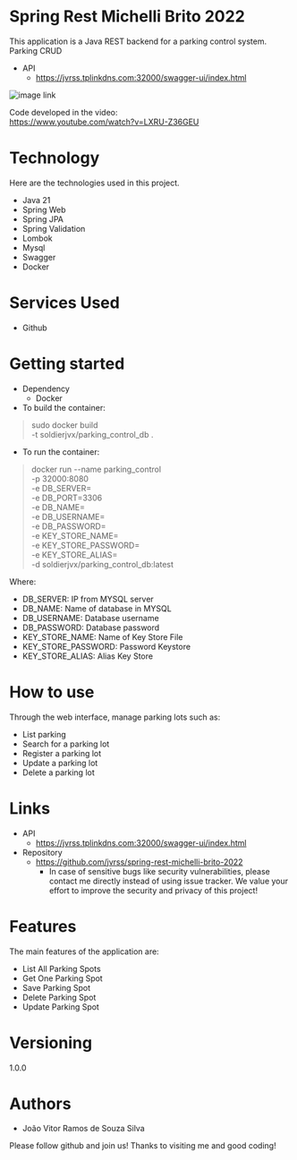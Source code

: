 # Spring Rest Michelli Brito 2022
This application is a Java REST backend for a parking control system. Parking CRUD
- API
   - https://jvrss.tplinkdns.com:32000/swagger-ui/index.html

![image link](http://i3.ytimg.com/vi/LXRU-Z36GEU/hqdefault.jpg)

Code developed in the video:\
https://www.youtube.com/watch?v=LXRU-Z36GEU

# Technology
Here are the technologies used in this project.
 - Java 21
 - Spring Web
 - Spring JPA
 - Spring Validation
 - Lombok
 - Mysql
 - Swagger
 - Docker

# Services Used
 - Github

# Getting started
 - Dependency
   - Docker
 - To build the container:
> sudo docker build \
   -t soldierjvx/parking_control_db .
 - To run the container:
> docker run --name parking_control \
-p 32000:8080 \
-e DB_SERVER= \
-e DB_PORT=3306 \
-e DB_NAME= \
-e DB_USERNAME= \
-e DB_PASSWORD= \
-e KEY_STORE_NAME= \
-e KEY_STORE_PASSWORD= \
-e KEY_STORE_ALIAS= \
-d soldierjvx/parking_control_db:latest

Where:
 - DB_SERVER: IP from MYSQL server
 - DB_NAME: Name of database in MYSQL
 - DB_USERNAME: Database username
 - DB_PASSWORD: Database password
 - KEY_STORE_NAME: Name of Key Store File
 - KEY_STORE_PASSWORD: Password Keystore
 - KEY_STORE_ALIAS: Alias Key Store

# How to use
Through the web interface, manage parking lots such as:
- List parking
- Search for a parking lot
- Register a parking lot
- Update a parking lot
- Delete a parking lot

# Links
 - API
   - https://jvrss.tplinkdns.com:32000/swagger-ui/index.html
 - Repository
   - https://github.com/jvrss/spring-rest-michelli-brito-2022
     - In case of sensitive bugs like security vulnerabilities, please contact me directly instead of using issue tracker. We value your effort to improve the security and privacy of this project!

# Features
The main features of the application are:
 - List All Parking Spots
 - Get One Parking Spot
 - Save Parking Spot
 - Delete Parking Spot
 - Update Parking Spot

# Versioning
1.0.0

# Authors
 - João Vitor Ramos de Souza Silva

Please follow github and join us! Thanks to visiting me and good coding!
